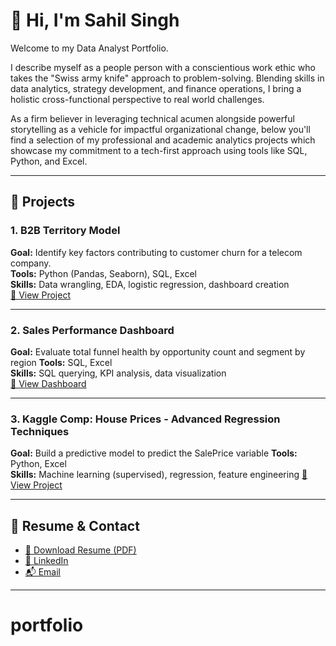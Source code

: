 # 👋 Hi, I'm Sahil Singh

Welcome to my Data Analyst Portfolio. 

I describe myself as a people person with a conscientious work ethic who takes the "Swiss army knife" approach to problem-solving. Blending skills in data analytics, strategy development, and finance operations, I  bring a holistic cross-functional perspective to real world challenges. 

As a firm believer in leveraging technical acumen alongside powerful storytelling as a vehicle for impactful organizational change, below you'll find a selection of my professional and academic analytics projects which showcase my commitment to a tech-first approach using tools like SQL, Python, and Excel.

---

## 📁 Projects

### 1. B2B Territory Model
**Goal:** Identify key factors contributing to customer churn for a telecom company.  
**Tools:** Python (Pandas, Seaborn), SQL, Excel  
**Skills:** Data wrangling, EDA, logistic regression, dashboard creation  
[🔗 View Project](link-to-folder)

---

### 2. Sales Performance Dashboard  
**Goal:** Evaluate total funnel health by opportunity count and segment by region
**Tools:** SQL, Excel  
**Skills:** SQL querying, KPI analysis, data visualization  
[🔗 View Dashboard](link-to-tableau)

---

### 3. Kaggle Comp: House Prices - Advanced Regression Techniques
**Goal:** Build a predictive model to predict the SalePrice variable
**Tools:** Python, Excel  
**Skills:** Machine learning (supervised), regression, feature engineering
[🔗 View Project](link-to-folder)

---
## 📄 Resume & Contact

- [📄 Download Resume (PDF)](./Sahil_Singh_Resume.pdf)
- [🔗 LinkedIn](https://www.linkedin.com/in/sahil95/)
- [📬 Email](mailto:sahil95@live.ca)

---

# portfolio

